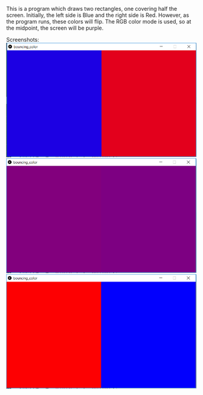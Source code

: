 This is a program which draws two rectangles, one covering half the screen. Initially, the left side is Blue and the right side is Red. However, as the program runs, these colors will flip. The RGB color mode is used, so at the midpoint, the screen will be purple.

Screenshots:  
![screenshot](bouncing_color_1.png)
![screenshot](bouncing_color_2.png)
![screenshot](bouncing_color_3.png)